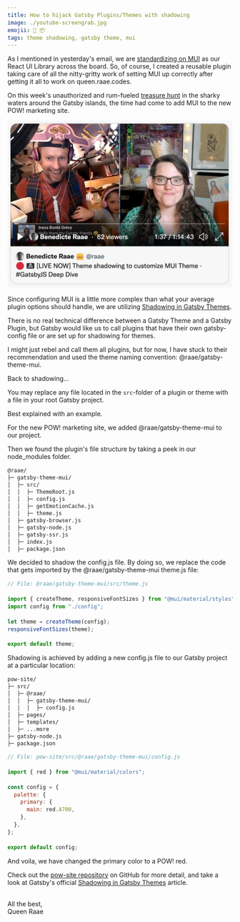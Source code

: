 ```yaml
---
title: How to hijack Gatsby Plugins/Themes with shadowing
image: ./youtube-screengrab.jpg
emojii: 👻 📦
tags: theme shadowing, gatsby theme, mui
---
```


As I mentioned in yesterday's email, we are [standardizing on MUI](/posts/2022-03-10-mui/) as our React UI Library across the board. So, of course, I created a reusable plugin taking care of all the nitty-gritty work of setting MUI up correctly after getting it all to work on queen.raae.codes.

On this week's unauthorized and rum-fueled [treasure hunt](https://youtu.be/kzUUoglO63k) in the sharky waters around the Gatsby islands, the time had come to add MUI to the new POW! marketing site.

[![Screengrab of stream](./youtube-screengrab.jpg)](https://youtu.be/kzUUoglO63k)

Since configuring MUI is a little more complex than what your average plugin options should handle, we are utilizing [Shadowing in Gatsby Themes](https://www.gatsbyjs.com/docs/how-to/plugins-and-themes/shadowing/).

There is no real technical difference between a Gatsby Theme and a Gatsby Plugin, but Gatsby would like us to call plugins that have their own gatsby-config file or are set up for shadowing for themes.

I might just rebel and call them all plugins, but for now, I have stuck to their recommendation and used the theme naming convention: @raae/gatsby-theme-mui.

Back to shadowing...

You may replace any file located in the `src`-folder of a plugin or theme with a file in your root Gatsby project.

Best explained with an example.

For the new POW! marketing site, we added @raae/gatsby-theme-mui to our project.

Then we found the plugin's file structure by taking a peek in our node_modules folder.

```
@raae/
├─ gatsby-theme-mui/
│  ├─ src/
│  │  ├─ ThemeRoot.js
│  │  ├─ config.js
│  │  ├─ getEmotionCache.js
│  │  ├─ theme.js
│  ├─ gatsby-browser.js
│  ├─ gatsby-node.js
│  ├─ gatsby-ssr.js
│  ├─ index.js
│  ├─ package.json
```

We decided to shadow the config.js file. By doing so, we replace the code that gets imported by the @raae/gatsby-theme-mui theme.js file:

```js
// File: @raae/gatsby-theme-mui/src/theme.js

import { createTheme, responsiveFontSizes } from "@mui/material/styles";
import config from "./config";

let theme = createTheme(config);
responsiveFontSizes(theme);

export default theme;
```

Shadowing is achieved by adding a new config.js file to our Gatsby project at a particular location:

```
pow-site/
├─ src/
│  ├─ @raae/
│  │  ├─ gatsby-theme-mui/
│  │  │  ├─ config.js
│  ├─ pages/
│  ├─ templates/
│  ├─ ...more
├─ gatsby-node.js
├─ package.json
```

```js
// File: pow-site/src/@raae/gatsby-theme-mui/config.js

import { red } from "@mui/material/colors";

const config = {
  palette: {
    primary: {
      main: red.A700,
    },
  },
};

export default config;
```

And voila, we have changed the primary color to a POW! red.

Check out the [pow-site repository](https://github.com/olavea/pow-site/blob/main/src/%40raae/gatsby-theme-mui/config.js) on GitHub for more detail, and take a look at Gatsby's official [Shadowing in Gatsby Themes](https://www.gatsbyjs.com/docs/how-to/plugins-and-themes/shadowing/) article.

&nbsp;  
All the best,  
Queen Raae

